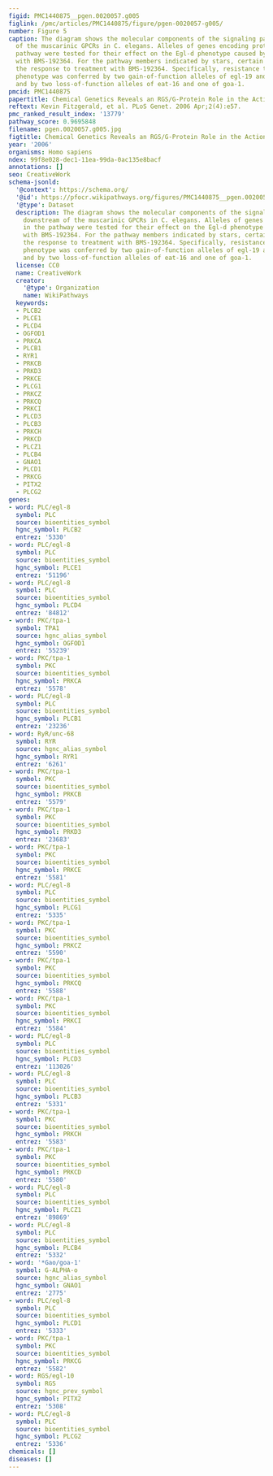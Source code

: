 ```yaml
---
figid: PMC1440875__pgen.0020057.g005
figlink: /pmc/articles/PMC1440875/figure/pgen-0020057-g005/
number: Figure 5
caption: The diagram shows the molecular components of the signaling pathways downstream
  of the muscarinic GPCRs in C. elegans. Alleles of genes encoding proteins in the
  pathway were tested for their effect on the Egl-d phenotype caused by treatment
  with BMS-192364. For the pathway members indicated by stars, certain alleles altered
  the response to treatment with BMS-192364. Specifically, resistance to the Egl-d
  phenotype was conferred by two gain-of-function alleles of egl-19 and one of egl-30,
  and by two loss-of-function alleles of eat-16 and one of goa-1.
pmcid: PMC1440875
papertitle: Chemical Genetics Reveals an RGS/G-Protein Role in the Action of a Compound.
reftext: Kevin Fitzgerald, et al. PLoS Genet. 2006 Apr;2(4):e57.
pmc_ranked_result_index: '13779'
pathway_score: 0.9695848
filename: pgen.0020057.g005.jpg
figtitle: Chemical Genetics Reveals an RGS/G-Protein Role in the Action of a Compound
year: '2006'
organisms: Homo sapiens
ndex: 99f8e028-dec1-11ea-99da-0ac135e8bacf
annotations: []
seo: CreativeWork
schema-jsonld:
  '@context': https://schema.org/
  '@id': https://pfocr.wikipathways.org/figures/PMC1440875__pgen.0020057.g005.html
  '@type': Dataset
  description: The diagram shows the molecular components of the signaling pathways
    downstream of the muscarinic GPCRs in C. elegans. Alleles of genes encoding proteins
    in the pathway were tested for their effect on the Egl-d phenotype caused by treatment
    with BMS-192364. For the pathway members indicated by stars, certain alleles altered
    the response to treatment with BMS-192364. Specifically, resistance to the Egl-d
    phenotype was conferred by two gain-of-function alleles of egl-19 and one of egl-30,
    and by two loss-of-function alleles of eat-16 and one of goa-1.
  license: CC0
  name: CreativeWork
  creator:
    '@type': Organization
    name: WikiPathways
  keywords:
  - PLCB2
  - PLCE1
  - PLCD4
  - OGFOD1
  - PRKCA
  - PLCB1
  - RYR1
  - PRKCB
  - PRKD3
  - PRKCE
  - PLCG1
  - PRKCZ
  - PRKCQ
  - PRKCI
  - PLCD3
  - PLCB3
  - PRKCH
  - PRKCD
  - PLCZ1
  - PLCB4
  - GNAO1
  - PLCD1
  - PRKCG
  - PITX2
  - PLCG2
genes:
- word: PLC/egl-8
  symbol: PLC
  source: bioentities_symbol
  hgnc_symbol: PLCB2
  entrez: '5330'
- word: PLC/egl-8
  symbol: PLC
  source: bioentities_symbol
  hgnc_symbol: PLCE1
  entrez: '51196'
- word: PLC/egl-8
  symbol: PLC
  source: bioentities_symbol
  hgnc_symbol: PLCD4
  entrez: '84812'
- word: PKC/tpa-1
  symbol: TPA1
  source: hgnc_alias_symbol
  hgnc_symbol: OGFOD1
  entrez: '55239'
- word: PKC/tpa-1
  symbol: PKC
  source: bioentities_symbol
  hgnc_symbol: PRKCA
  entrez: '5578'
- word: PLC/egl-8
  symbol: PLC
  source: bioentities_symbol
  hgnc_symbol: PLCB1
  entrez: '23236'
- word: RyR/unc-68
  symbol: RYR
  source: hgnc_alias_symbol
  hgnc_symbol: RYR1
  entrez: '6261'
- word: PKC/tpa-1
  symbol: PKC
  source: bioentities_symbol
  hgnc_symbol: PRKCB
  entrez: '5579'
- word: PKC/tpa-1
  symbol: PKC
  source: bioentities_symbol
  hgnc_symbol: PRKD3
  entrez: '23683'
- word: PKC/tpa-1
  symbol: PKC
  source: bioentities_symbol
  hgnc_symbol: PRKCE
  entrez: '5581'
- word: PLC/egl-8
  symbol: PLC
  source: bioentities_symbol
  hgnc_symbol: PLCG1
  entrez: '5335'
- word: PKC/tpa-1
  symbol: PKC
  source: bioentities_symbol
  hgnc_symbol: PRKCZ
  entrez: '5590'
- word: PKC/tpa-1
  symbol: PKC
  source: bioentities_symbol
  hgnc_symbol: PRKCQ
  entrez: '5588'
- word: PKC/tpa-1
  symbol: PKC
  source: bioentities_symbol
  hgnc_symbol: PRKCI
  entrez: '5584'
- word: PLC/egl-8
  symbol: PLC
  source: bioentities_symbol
  hgnc_symbol: PLCD3
  entrez: '113026'
- word: PLC/egl-8
  symbol: PLC
  source: bioentities_symbol
  hgnc_symbol: PLCB3
  entrez: '5331'
- word: PKC/tpa-1
  symbol: PKC
  source: bioentities_symbol
  hgnc_symbol: PRKCH
  entrez: '5583'
- word: PKC/tpa-1
  symbol: PKC
  source: bioentities_symbol
  hgnc_symbol: PRKCD
  entrez: '5580'
- word: PLC/egl-8
  symbol: PLC
  source: bioentities_symbol
  hgnc_symbol: PLCZ1
  entrez: '89869'
- word: PLC/egl-8
  symbol: PLC
  source: bioentities_symbol
  hgnc_symbol: PLCB4
  entrez: '5332'
- word: '*Gao/goa-1'
  symbol: G-ALPHA-o
  source: hgnc_alias_symbol
  hgnc_symbol: GNAO1
  entrez: '2775'
- word: PLC/egl-8
  symbol: PLC
  source: bioentities_symbol
  hgnc_symbol: PLCD1
  entrez: '5333'
- word: PKC/tpa-1
  symbol: PKC
  source: bioentities_symbol
  hgnc_symbol: PRKCG
  entrez: '5582'
- word: RGS/egl-10
  symbol: RGS
  source: hgnc_prev_symbol
  hgnc_symbol: PITX2
  entrez: '5308'
- word: PLC/egl-8
  symbol: PLC
  source: bioentities_symbol
  hgnc_symbol: PLCG2
  entrez: '5336'
chemicals: []
diseases: []
---
```

